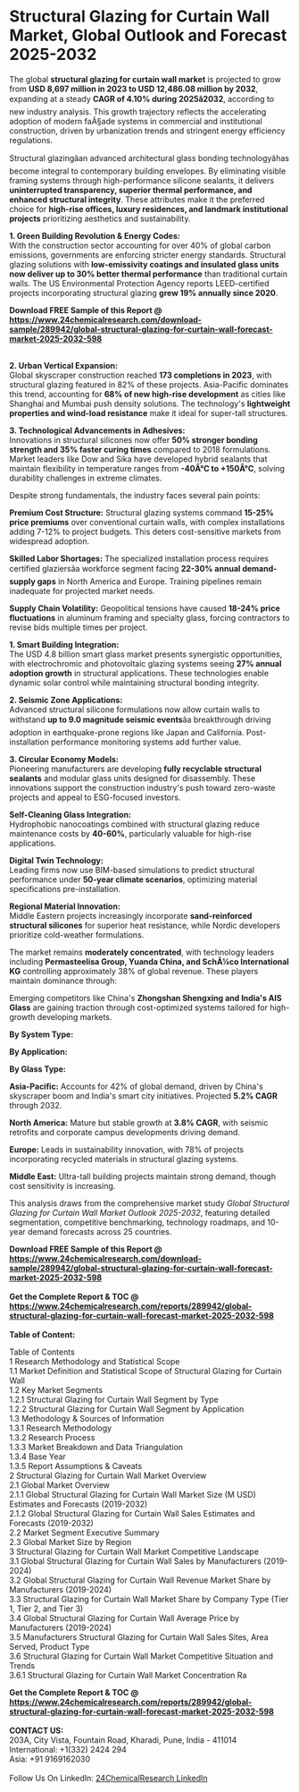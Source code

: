 <h1>Structural Glazing for Curtain Wall Market, Global Outlook and Forecast 2025-2032</h1><p>The global <strong>structural glazing for curtain wall market</strong> is projected to grow from <strong>USD 8,697 million in 2023 to USD 12,486.08 million by 2032</strong>, expanding at a steady <strong>CAGR of 4.10% during 2025â2032</strong>, according to new industry analysis. This growth trajectory reflects the accelerating adoption of modern faÃ§ade systems in commercial and institutional construction, driven by urbanization trends and stringent energy efficiency regulations.</p><p>Structural glazingâan advanced architectural glass bonding technologyâhas become integral to contemporary building envelopes. By eliminating visible framing systems through high-performance silicone sealants, it delivers <strong>uninterrupted transparency, superior thermal performance, and enhanced structural integrity</strong>. These attributes make it the preferred choice for <strong>high-rise offices, luxury residences, and landmark institutional projects</strong> prioritizing aesthetics and sustainability.</p><p><strong>1. Green Building Revolution &amp; Energy Codes:</strong><br>
With the construction sector accounting for over 40% of global carbon emissions, governments are enforcing stricter energy standards. Structural glazing solutions with <strong>low-emissivity coatings and insulated glass units now deliver up to 30% better thermal performance</strong> than traditional curtain walls. The US Environmental Protection Agency reports LEED-certified projects incorporating structural glazing <strong>grew 19% annually since 2020</strong>.</p><div><b>Download FREE Sample of this Report @ 
            <a href="https://www.24chemicalresearch.com/download-sample/289942/global-structural-glazing-for-curtain-wall-forecast-market-2025-2032-598">
            https://www.24chemicalresearch.com/download-sample/289942/global-structural-glazing-for-curtain-wall-forecast-market-2025-2032-598</a></b></div><br><p><strong>2. Urban Vertical Expansion:</strong><br>
Global skyscraper construction reached <strong>173 completions in 2023</strong>, with structural glazing featured in 82% of these projects. Asia-Pacific dominates this trend, accounting for <strong>68% of new high-rise development</strong> as cities like Shanghai and Mumbai push density solutions. The technology's <strong>lightweight properties and wind-load resistance</strong> make it ideal for super-tall structures.</p><p><strong>3. Technological Advancements in Adhesives:</strong><br>
Innovations in structural silicones now offer <strong>50% stronger bonding strength and 35% faster curing times</strong> compared to 2018 formulations. Market leaders like Dow and Sika have developed hybrid sealants that maintain flexibility in temperature ranges from <strong>-40Â°C to +150Â°C</strong>, solving durability challenges in extreme climates.</p><p>Despite strong fundamentals, the industry faces several pain points:</p><p><strong>Premium Cost Structure:</strong> Structural glazing systems command <strong>15-25% price premiums</strong> over conventional curtain walls, with complex installations adding 7-12% to project budgets. This deters cost-sensitive markets from widespread adoption.</p><p><strong>Skilled Labor Shortages:</strong> The specialized installation process requires certified glaziersâa workforce segment facing <strong>22-30% annual demand-supply gaps</strong> in North America and Europe. Training pipelines remain inadequate for projected market needs.</p><p><strong>Supply Chain Volatility:</strong> Geopolitical tensions have caused <strong>18-24% price fluctuations</strong> in aluminum framing and specialty glass, forcing contractors to revise bids multiple times per project.</p><p><strong>1. Smart Building Integration:</strong><br>
The USD 4.8 billion smart glass market presents synergistic opportunities, with electrochromic and photovoltaic glazing systems seeing <strong>27% annual adoption growth</strong> in structural applications. These technologies enable dynamic solar control while maintaining structural bonding integrity.</p><p><strong>2. Seismic Zone Applications:</strong><br>
Advanced structural silicone formulations now allow curtain walls to withstand <strong>up to 9.0 magnitude seismic events</strong>âa breakthrough driving adoption in earthquake-prone regions like Japan and California. Post-installation performance monitoring systems add further value. </p><p><strong>3. Circular Economy Models:</strong><br>
Pioneering manufacturers are developing <strong>fully recyclable structural sealants</strong> and modular glass units designed for disassembly. These innovations support the construction industry's push toward zero-waste projects and appeal to ESG-focused investors.</p><p><strong>Self-Cleaning Glass Integration:</strong><br>Hydrophobic nanocoatings combined with structural glazing reduce maintenance costs by <strong>40-60%</strong>, particularly valuable for high-rise applications.</p><p><strong>Digital Twin Technology:</strong><br>Leading firms now use BIM-based simulations to predict structural performance under <strong>50-year climate scenarios</strong>, optimizing material specifications pre-installation.</p><p><strong>Regional Material Innovation:</strong><br>Middle Eastern projects increasingly incorporate <strong>sand-reinforced structural silicones</strong> for superior heat resistance, while Nordic developers prioritize cold-weather formulations.</p><p>The market remains <strong>moderately concentrated</strong>, with technology leaders including <strong>Permasteelisa Group, Yuanda China, and SchÃ¼co International KG</strong> controlling approximately 38% of global revenue. These players maintain dominance through:</p><p>Emerging competitors like China's <strong>Zhongshan Shengxing and India's AIS Glass</strong> are gaining traction through cost-optimized systems tailored for high-growth developing markets.</p><p><strong>By System Type:</strong></p><p><strong>By Application:</strong></p><p><strong>By Glass Type:</strong></p><p><strong>Asia-Pacific:</strong> Accounts for 42% of global demand, driven by China's skyscraper boom and India's smart city initiatives. Projected <strong>5.2% CAGR</strong> through 2032.</p><p><strong>North America:</strong> Mature but stable growth at <strong>3.8% CAGR</strong>, with seismic retrofits and corporate campus developments driving demand.</p><p><strong>Europe:</strong> Leads in sustainability innovation, with 78% of projects incorporating recycled materials in structural glazing systems.</p><p><strong>Middle East:</strong> Ultra-tall building projects maintain strong demand, though cost sensitivity is increasing.</p><p>This analysis draws from the comprehensive market study <em>Global Structural Glazing for Curtain Wall Market Outlook 2025-2032</em>, featuring detailed segmentation, competitive benchmarking, technology roadmaps, and 10-year demand forecasts across 25 countries.</p><div><b>Download FREE Sample of this Report @ 
            <a href="https://www.24chemicalresearch.com/download-sample/289942/global-structural-glazing-for-curtain-wall-forecast-market-2025-2032-598">
            https://www.24chemicalresearch.com/download-sample/289942/global-structural-glazing-for-curtain-wall-forecast-market-2025-2032-598</a></b></div><br><div><b>Get the Complete Report & TOC @ 
            <a href="https://www.24chemicalresearch.com/reports/289942/global-structural-glazing-for-curtain-wall-forecast-market-2025-2032-598">
            https://www.24chemicalresearch.com/reports/289942/global-structural-glazing-for-curtain-wall-forecast-market-2025-2032-598</a></b></div><br>
            <b>Table of Content:</b><p>Table of Contents<br />
1 Research Methodology and Statistical Scope<br />
1.1 Market Definition and Statistical Scope of Structural Glazing for Curtain Wall<br />
1.2 Key Market Segments<br />
1.2.1 Structural Glazing for Curtain Wall Segment by Type<br />
1.2.2 Structural Glazing for Curtain Wall Segment by Application<br />
1.3 Methodology & Sources of Information<br />
1.3.1 Research Methodology<br />
1.3.2 Research Process<br />
1.3.3 Market Breakdown and Data Triangulation<br />
1.3.4 Base Year<br />
1.3.5 Report Assumptions & Caveats<br />
2 Structural Glazing for Curtain Wall Market Overview<br />
2.1 Global Market Overview<br />
2.1.1 Global Structural Glazing for Curtain Wall Market Size (M USD) Estimates and Forecasts (2019-2032)<br />
2.1.2 Global Structural Glazing for Curtain Wall Sales Estimates and Forecasts (2019-2032)<br />
2.2 Market Segment Executive Summary<br />
2.3 Global Market Size by Region<br />
3 Structural Glazing for Curtain Wall Market Competitive Landscape<br />
3.1 Global Structural Glazing for Curtain Wall Sales by Manufacturers (2019-2024)<br />
3.2 Global Structural Glazing for Curtain Wall Revenue Market Share by Manufacturers (2019-2024)<br />
3.3 Structural Glazing for Curtain Wall Market Share by Company Type (Tier 1, Tier 2, and Tier 3)<br />
3.4 Global Structural Glazing for Curtain Wall Average Price by Manufacturers (2019-2024)<br />
3.5 Manufacturers Structural Glazing for Curtain Wall Sales Sites, Area Served, Product Type<br />
3.6 Structural Glazing for Curtain Wall Market Competitive Situation and Trends<br />
3.6.1 Structural Glazing for Curtain Wall Market Concentration Ra</p><div><b>Get the Complete Report & TOC @ 
            <a href="https://www.24chemicalresearch.com/reports/289942/global-structural-glazing-for-curtain-wall-forecast-market-2025-2032-598">
            https://www.24chemicalresearch.com/reports/289942/global-structural-glazing-for-curtain-wall-forecast-market-2025-2032-598</a></b></div><br><b>CONTACT US:</b><br>
            203A, City Vista, Fountain Road, Kharadi, Pune, India - 411014<br>
            International: +1(332) 2424 294<br>
            Asia: +91 9169162030 <br><br>
            Follow Us On LinkedIn: <a href="https://www.linkedin.com/company/24chemicalresearch/">24ChemicalResearch LinkedIn</a>